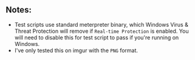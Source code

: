 
## Notes:
- Test scripts use standard meterpreter binary, which Windows Virus & Threat Protection will remove if `Real-time Protection` is enabled. You will need to disable this for test script to pass if you're running on Windows.
- I've only tested this on imgur with the `PNG` format.